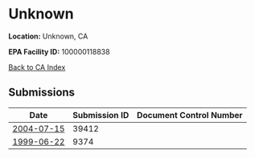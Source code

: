 # Unknown

**Location:** Unknown, CA

**EPA Facility ID:** 100000118838

[Back to CA Index](../../index.md)

## Submissions

| Date | Submission ID | Document Control Number |
|------|--------------|-------------------------|
| [2004-07-15](submissions/39412.md) | 39412 |  |
| [1999-06-22](submissions/9374.md) | 9374 |  |
